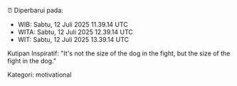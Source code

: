 ⏰ Diperbarui pada:
- WIB: Sabtu, 12 Juli 2025 11.39.14 UTC
- WITA: Sabtu, 12 Juli 2025 12.39.14 UTC
- WIT: Sabtu, 12 Juli 2025 13.39.14 UTC

Kutipan Inspiratif:
"It's not the size of the dog in the fight, but the size of the fight in the dog."


Kategori: motivational

